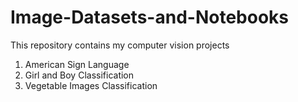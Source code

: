 # Image-Datasets-and-Notebooks
This repository contains my computer vision projects 
1) American Sign Language
2) Girl and Boy Classification 
3) Vegetable Images Classification 

